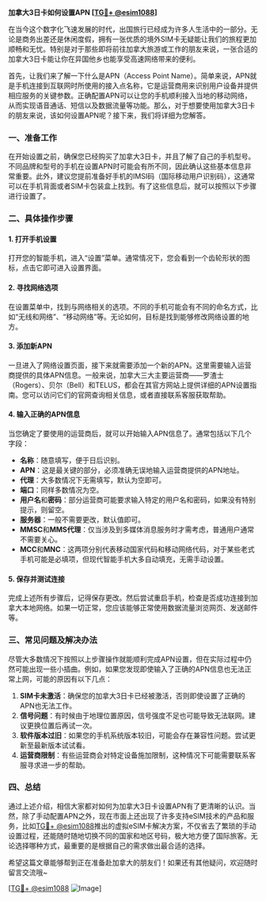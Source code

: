 **加拿大3日卡如何设置APN [[TG💪+ @esim1088](https://t.me/s/esim1088)]**

在当今这个数字化飞速发展的时代，出国旅行已经成为许多人生活中的一部分。无论是商务出差还是休闲度假，拥有一张优质的境外SIM卡无疑能让我们的旅程更加顺畅和无忧。特别是对于那些即将前往加拿大旅游或工作的朋友来说，一张合适的加拿大3日卡能让你在异国他乡也能享受高速网络带来的便利。

首先，让我们来了解一下什么是APN（Access Point Name）。简单来说，APN就是手机连接到互联网时所使用的接入点名称，它是运营商用来识别用户设备并提供相应服务的关键参数。正确配置APN可以让您的手机顺利接入当地的移动网络，从而实现语音通话、短信以及数据流量等功能。那么，对于想要使用加拿大3日卡的朋友来说，该如何设置APN呢？接下来，我们将详细为您解答。

### 一、准备工作

在开始设置之前，确保您已经购买了加拿大3日卡，并且了解了自己的手机型号。不同品牌和型号的手机在设置APN时可能会有所不同，因此确认这些基本信息非常重要。此外，建议您提前准备好手机的IMSI码（国际移动用户识别码），这通常可以在手机背面或者SIM卡包装盒上找到。有了这些信息后，就可以按照以下步骤进行设置了。

### 二、具体操作步骤

#### 1. 打开手机设置
打开您的智能手机，进入“设置”菜单。通常情况下，您会看到一个齿轮形状的图标，点击它即可进入设置界面。

#### 2. 寻找网络选项
在设置菜单中，找到与网络相关的选项。不同的手机可能会有不同的命名方式，比如“无线和网络”、“移动网络”等。无论如何，目标是找到能够修改网络设置的地方。

#### 3. 添加新APN
一旦进入了网络设置页面，接下来就需要添加一个新的APN。这里需要输入运营商提供的具体APN信息。一般来说，加拿大三大主要运营商——罗渣士（Rogers）、贝尔（Bell）和TELUS，都会在其官方网站上提供详细的APN设置指南。您可以访问它们的官网查询相关信息，或者直接联系客服获取帮助。

#### 4. 输入正确的APN信息
当您确定了要使用的运营商后，就可以开始输入APN信息了。通常包括以下几个字段：
- **名称**：随意填写，便于日后识别。
- **APN**：这是最关键的部分，必须准确无误地输入运营商提供的APN地址。
- **代理**：大多数情况下无需填写，默认为空即可。
- **端口**：同样多数情况为空。
- **用户名**和**密码**：部分运营商可能要求输入特定的用户名和密码，如果没有特别提示，则留空。
- **服务器**：一般不需要更改，默认值即可。
- **MMSC**和**MMS代理**：仅当涉及到多媒体消息服务时才需考虑，普通用户通常不需要关心。
- **MCC**和**MNC**：这两项分别代表移动国家代码和移动网络代码，对于某些老式手机可能是必填项，但现代智能手机大多自动填充，无需手动设置。

#### 5. 保存并测试连接
完成上述所有步骤后，记得保存更改。然后尝试重启手机，检查是否成功连接到加拿大本地网络。如果一切正常，您应该能够正常使用数据流量浏览网页、发送邮件等。

### 三、常见问题及解决办法

尽管大多数情况下按照以上步骤操作就能顺利完成APN设置，但在实际过程中仍然可能出现一些小插曲。例如，如果您发现即使输入了正确的APN信息也无法正常上网，可能的原因有以下几点：

1. **SIM卡未激活**：确保您的加拿大3日卡已经被激活，否则即使设置了正确的APN也无法工作。
2. **信号问题**：有时候由于地理位置原因，信号强度不足也可能导致无法联网。建议更换位置后再试一次。
3. **软件版本过旧**：如果您的手机系统版本较旧，可能会存在兼容性问题。尝试更新至最新版本试试看。
4. **运营商限制**：有些运营商会对特定设备施加限制，这种情况下可能需要联系客服寻求进一步的帮助。

### 四、总结

通过上述介绍，相信大家都对如何为加拿大3日卡设置APN有了更清晰的认识。当然，除了手动配置APN之外，现在市面上还出现了许多支持eSIM技术的产品和服务，比如[TG💪+ @esim1088](https://t.me/s/esim1088)推出的虚拟eSIM卡解决方案，不仅省去了繁琐的手动设置过程，还能随时随地切换不同的国家和地区号码，极大地方便了国际旅客。无论选择哪种方式，最重要的是根据自己的需求做出最合适的选择。

希望这篇文章能够帮到正在准备赴加拿大的朋友们！如果还有其他疑问，欢迎随时留言交流哦~ 

[[TG💪+ @esim1088](https://t.me/s/esim1088) ![Image](https://i.postimg.cc/4NQfJmqS/Snipaste-2025-05-13-00-14-12.png)]